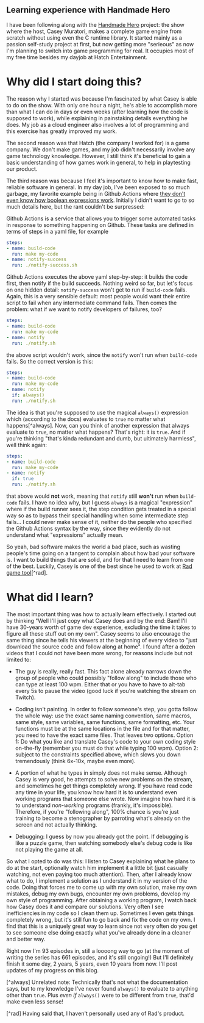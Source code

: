 ## Learning experience with Handmade Hero

I have been following along with the [Handmade
Hero](https://handmadehero.org/) project: the show where the host, Casey
Muratori, makes a complete game engine from scratch without using even the
C runtime library. It started mainly as a passion self-study project at
first, but now getting more "serieous" as now I'm planning to switch into
game programming for real. It occupies most of my free time besides my
dayjob at Hatch Entertainment.

# Why did I start doing this?

The reason why I started was because I'm fascinated by what Casey is able
to do on the show. With only one hour a night, he's able to accomplish more
than what I can do in days or even weeks (after learning how the code is
supposed to work), while explaining in painstaking details everything he
does. My job as a cloud engineer also involves a lot of programming and
this exercise has greatly improved my work.

The second reason was that Hatch (the company I worked for) is a game
company. We don't make games, and my job didn't necessarily involve any
game technology knowledge. However, I still think it's beneficial to gain a
basic understanding of how games work in general, to help in playtesting
our product.

The third reason was because I feel it's important to know how to make
fast, reliable software in general. In my day job, I've been exposed to so
much garbage, my favorite example being in Github Actions where [they don't
even know how boolean expressions
work](https://docs.github.com/en/actions/learn-github-actions/expressions#always).
Initially I didn't want to go to so much details here, but the rant
couldn't be surpressed:

Github Actions is a service that allows you to trigger some automated tasks
in response to something happening on Github. These tasks are defined in
terms of steps in a yaml file, for example

```yaml
steps:
- name: build-code
  run: make my-code
- name: notify-success
  run: ./notify-success.sh
```

Github Actions executes the above yaml step-by-step: it builds the code
first, then notify if the build succeeds. Nothing weird so far, but let's
focus on one hidden detail: `notify-success` won't get to run if
`build-code` fails. Again, this is a very sensible default: most people
would want their entire script to fail when any intermediate command
fails. Then comes the problem: what if we want to notify developers of
failures, too?

```yaml
steps:
- name: build-code
  run: make my-code
- name: notify
  run: ./notify.sh
```

the above script wouldn't work, since the `notify` won't run when
`build-code` fails. So the correct version is this:

```yaml
steps:
- name: build-code
  run: make my-code
- name: notify
  if: always()
  run: ./notify.sh
```

The idea is that you're supposed to use the magical `always()` expression
which (according to the docs) evaluates to `true` no matter what
happens[^always]. Now, can you think of another expression that always
evaluate to `true`, no matter what happens? That's right: it is `true`. And
if you're thinking "that's kinda redundant and dumb, but ultimately
harmless", well think again:

```yaml
steps:
- name: build-code
  run: make my-code
- name: notify
  if: true
  run: ./notify.sh
```

that above would **not** work, meaning that `notify` still **won't** run
when `build-code` fails. I have no idea why, but I guess `always` is a
magical "expression" where if the build runner sees it, the step condition
gets treated in a special way so as to bypass their special handling when
some intermediate step fails... I could never make sense of it, neither do
the people who specified the Github Actions syntax by the way, since they
evidently do not understand what "expressions" actually mean.

So yeah, bad software makes the world a bad place, such as wasting people's
time going on a tangent to complain about how bad your software is. I want
to build things that are solid, and for that I need to learn from one of
the best. Luckily, Casey is one of the best since he used to work at [Rad
game tool](http://www.radgametools.com/)[^rad].

# What did I learn?

The most important thing was how to actually learn effectively. I started
out by thinking "Well I'll just copy what Casey does and by the end: Bam!
I'll have 30-years worth of game dev experience, excluding the time it
takes to figure all these stuff out on my own". Casey seems to also
encourage the same thing since he tells his viewers at the beginning of
every video to "just download the source code and follow along at home". I
found after a dozen videos that I could not have been more wrong, for
reasons include but not limited to:

- The guy is really, really fast. This fact alone already narrows down the
  group of people who could possibly "follow along" to include those who
  can type at least 100 wpm. Either that or you have to have to alt-tab
  every 5s to pause the video (good luck if you're watching the stream on
  Twitch).

- Coding isn't painting. In order to follow someone's step, you gotta
  follow the whole way: use the exact same naming convention, same macros,
  same style, same variables, same functions, same formatting, etc. Your
  functions must be at the same locations in the file and for that matter,
  you need to have the exact same files. That leaves two options. Option 1:
  Do what you like and translate Casey's code to your own coding style
  on-the-fly (remember you must do that while typing 100 wpm). Option 2:
  subject to the constraints specified above, which slows you down
  tremendously (think 6x-10x, maybe even more).

- A portion of what he types in simply does not make sense. Although Casey
  is very good, he attempts to solve new problems on the stream, and
  sometimes he get things completely wrong. If you have read code any time
  in your life, you know how hard it is to understand even working programs
  that someone else wrote. Now imagine how hard it is to understand
  *non-working* programs (frankly, it's impossible). Therefore, if you're
  "following along", 100% chance is you're just training to become a
  stenographer by parroting what's already on the screen and not actually
  thinking.

- Debugging: I guess by now you already got the point. If debugging is like
  a puzzle game, then watching somebody else's debug code is like not
  playing the game at all.

So what I opted to do was this: I listen to Casey explaining what he plans
to do at the start, optionally watch him implement it a little bit (just
casually watching, not even paying too much attention). Then, after I
already know what to do, I implement a solution as I understand it in my
version of the code. Doing that forces me to come up with my own solution,
make my own mistakes, debug my own bugs, encounter my own problems, develop
my own style of programming. After obtaining a working program, I watch
back how Casey does it and compare our solutions. Very often I see
inefficiencies in my code so I clean them up. Sometimes I even gets things
completely wrong, but it's still fun to go back and fix the code on my
own. I find that this is a uniquely great way to learn since not very often
do you get to see someone else doing exactly what you've already done in a
cleaner and better way.

Right now I'm 93 episodes in, still a loooong way to go (at the moment of
writing the series has 661 episodes, and it's still ongoing!) But I'll
definitely finish it some day, 2 years, 5 years, even 10 years from
now. I'll post updates of my progress on this blog.

[^always] Unrelated note: Technically that's not what the documentation
says, but to my knowledge I've never found `always()` to evaluate to
anything other than `true`. Plus *even if* `always()` were to be different
from `true`, that'd make even less sense!

[^rad] Having said that, I haven't personally used any of Rad's product.
